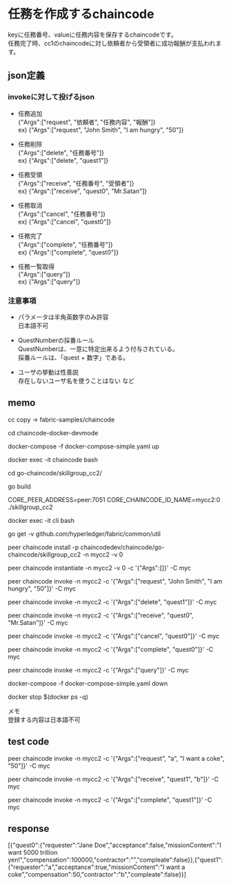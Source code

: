 # 任務を作成するchaincode
keyに任務番号、valueに任務内容を保存するchaincodeです。  
任務完了時、cc1のchaincodeに対し依頼者から受領者に成功報酬が支払われます。


## json定義

### invokeに対して投げるjson

* 任務追加      
    {"Args":["request", "依頼者", "任務内容", "報酬"]}       
    ex) {"Args":["request", "John Smith", "I am hungry", "50"]}

* 任務削除      
    {"Args":["delete", "任務番号"]}      
    ex) {"Args":["delete", "quest1"]}

* 任務受領      
    {"Args":["receive", "任務番号", "受領者"]}     
    ex) {"Args":["receive", "quest0", "Mr.Satan"]}

* 任務取消      
    {"Args":["cancel", "任務番号"]}      
    ex) {"Args":["cancel", "quest0"]}

* 任務完了      
    {"Args":["complete", "任務番号"]}        
    ex) {"Args":["complete", "quest0"]}

* 任務一覧取得        
    {"Args":["query"]}      
    ex) {"Args":["query"]}


### 注意事項

* パラメータは半角英数字のみ許容   
    日本語不可

* QuestNumberの採番ルール     
    QuestNumberは、一意に特定出来るよう付与されている。  
    採番ルールは、「quest + 数字」である。

* ユーザの挙動は性善説        
    存在しないユーザ名を使うことはない など


## memo

cc copy → fabric-samples/chaincode

cd chaincode-docker-devmode

docker-compose -f docker-compose-simple.yaml up

docker exec -it chaincode bash

cd go-chaincode/skillgroup_cc2/

go build

CORE_PEER_ADDRESS=peer:7051 CORE_CHAINCODE_ID_NAME=mycc2:0 ./skillgroup_cc2

docker exec -it cli bash

go get -v github.com/hyperledger/fabric/common/util

peer chaincode install -p chaincodedev/chaincode/go-chaincode/skillgroup_cc2 -n mycc2 -v 0

peer chaincode instantiate -n mycc2 -v 0 -c '{"Args":[]}' -C myc

peer chaincode invoke -n mycc2 -c '{"Args":["request", "John Smith", "I am hungry", "50"]}' -C myc

peer chaincode invoke -n mycc2 -c '{"Args":["delete", "quest1"]}' -C myc

peer chaincode invoke -n mycc2 -c '{"Args":["receive", "quest0", "Mr.Satan"]}' -C myc

peer chaincode invoke -n mycc2 -c '{"Args":["cancel", "quest0"]}' -C myc

peer chaincode invoke -n mycc2 -c '{"Args":["complete", "quest0"]}' -C myc

peer chaincode invoke -n mycc2 -c '{"Args":["query"]}' -C myc




docker-compose -f docker-compose-simple.yaml down

docker stop $(docker ps -q)

メモ      
登録する内容は日本語不可


## test code

peer chaincode invoke -n mycc2 -c '{"Args":["request", "a", "I want a coke", "50"]}' -C myc

peer chaincode invoke -n mycc2 -c '{"Args":["receive", "quest1", "b"]}' -C myc

peer chaincode invoke -n mycc2 -c '{"Args":["complete", "quest1"]}' -C myc

## response

[{\"quest0\":{\"requester\":\"Jane Doe\",\"acceptance\":false,\"missionContent\":\"I want 5000 trillion yen!\",\"compensation\":100000,\"contractor\":\"\",\"compleate\":false}},{\"quest1\":{\"requester\":\"a\",\"acceptance\":true,\"missionContent\":\"I want a coke\",\"compensation\":50,\"contractor\":\"b\",\"compleate\":false}}]